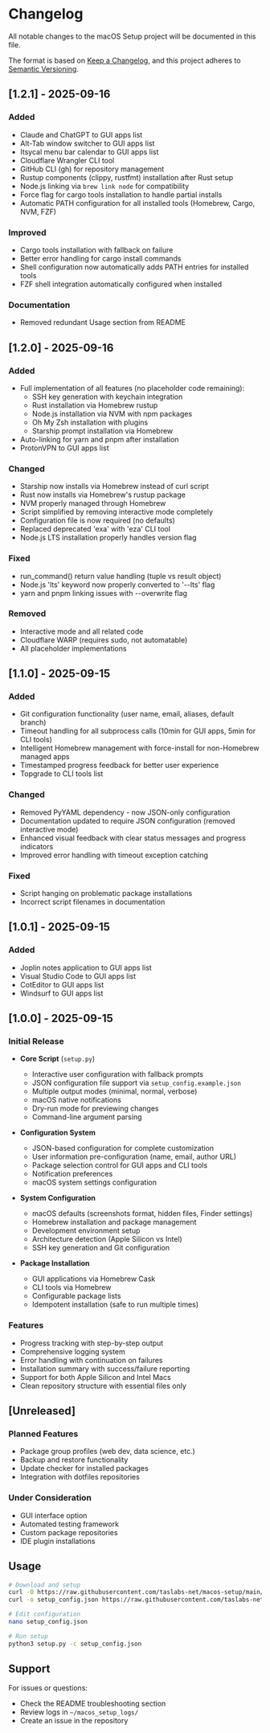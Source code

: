# Changelog

All notable changes to the macOS Setup project will be documented in this file.

The format is based on [Keep a Changelog](https://keepachangelog.com/en/1.0.0/),
and this project adheres to [Semantic Versioning](https://semver.org/spec/v2.0.0.html).

## [1.2.1] - 2025-09-16

### Added
- Claude and ChatGPT to GUI apps list
- Alt-Tab window switcher to GUI apps list
- Itsycal menu bar calendar to GUI apps list
- Cloudflare Wrangler CLI tool
- GitHub CLI (gh) for repository management
- Rustup components (clippy, rustfmt) installation after Rust setup
- Node.js linking via `brew link node` for compatibility
- Force flag for cargo tools installation to handle partial installs
- Automatic PATH configuration for all installed tools (Homebrew, Cargo, NVM, FZF)

### Improved
- Cargo tools installation with fallback on failure
- Better error handling for cargo install commands
- Shell configuration now automatically adds PATH entries for installed tools
- FZF shell integration automatically configured when installed

### Documentation
- Removed redundant Usage section from README

## [1.2.0] - 2025-09-16

### Added
- Full implementation of all features (no placeholder code remaining):
  - SSH key generation with keychain integration
  - Rust installation via Homebrew rustup
  - Node.js installation via NVM with npm packages
  - Oh My Zsh installation with plugins
  - Starship prompt installation via Homebrew
- Auto-linking for yarn and pnpm after installation
- ProtonVPN to GUI apps list

### Changed
- Starship now installs via Homebrew instead of curl script
- Rust now installs via Homebrew's rustup package
- NVM properly managed through Homebrew
- Script simplified by removing interactive mode completely
- Configuration file is now required (no defaults)
- Replaced deprecated 'exa' with 'eza' CLI tool
- Node.js LTS installation properly handles version flag

### Fixed
- run_command() return value handling (tuple vs result object)
- Node.js 'lts' keyword now properly converted to '--lts' flag
- yarn and pnpm linking issues with --overwrite flag

### Removed
- Interactive mode and all related code
- Cloudflare WARP (requires sudo, not automatable)
- All placeholder implementations

## [1.1.0] - 2025-09-15

### Added
- Git configuration functionality (user name, email, aliases, default branch)
- Timeout handling for all subprocess calls (10min for GUI apps, 5min for CLI tools)
- Intelligent Homebrew management with force-install for non-Homebrew managed apps
- Timestamped progress feedback for better user experience
- Topgrade to CLI tools list

### Changed
- Removed PyYAML dependency - now JSON-only configuration
- Documentation updated to require JSON configuration (removed interactive mode)
- Enhanced visual feedback with clear status messages and progress indicators
- Improved error handling with timeout exception catching

### Fixed
- Script hanging on problematic package installations
- Incorrect script filenames in documentation

## [1.0.1] - 2025-09-15

### Added
- Joplin notes application to GUI apps list
- Visual Studio Code to GUI apps list
- CotEditor to GUI apps list
- Windsurf to GUI apps list

## [1.0.0] - 2025-09-15

### Initial Release
- **Core Script** (`setup.py`)
  - Interactive user configuration with fallback prompts
  - JSON configuration file support via `setup_config.example.json`
  - Multiple output modes (minimal, normal, verbose)
  - macOS native notifications
  - Dry-run mode for previewing changes
  - Command-line argument parsing

- **Configuration System**
  - JSON-based configuration for complete customization
  - User information pre-configuration (name, email, author URL)
  - Package selection control for GUI apps and CLI tools
  - Notification preferences
  - macOS system settings configuration

- **System Configuration**
  - macOS defaults (screenshots format, hidden files, Finder settings)
  - Homebrew installation and package management
  - Development environment setup
  - Architecture detection (Apple Silicon vs Intel)
  - SSH key generation and Git configuration

- **Package Installation**
  - GUI applications via Homebrew Cask
  - CLI tools via Homebrew
  - Configurable package lists
  - Idempotent installation (safe to run multiple times)

### Features
- Progress tracking with step-by-step output
- Comprehensive logging system
- Error handling with continuation on failures
- Installation summary with success/failure reporting
- Support for both Apple Silicon and Intel Macs
- Clean repository structure with essential files only

## [Unreleased]

### Planned Features
- Package group profiles (web dev, data science, etc.)
- Backup and restore functionality
- Update checker for installed packages
- Integration with dotfiles repositories

### Under Consideration
- GUI interface option
- Automated testing framework
- Custom package repositories
- IDE plugin installations

## Usage

```bash
# Download and setup
curl -O https://raw.githubusercontent.com/taslabs-net/macos-setup/main/setup.py
curl -o setup_config.json https://raw.githubusercontent.com/taslabs-net/macos-setup/main/setup_config.example.json

# Edit configuration
nano setup_config.json

# Run setup
python3 setup.py -c setup_config.json
```

## Support

For issues or questions:
- Check the README troubleshooting section
- Review logs in `~/macos_setup_logs/`
- Create an issue in the repository
